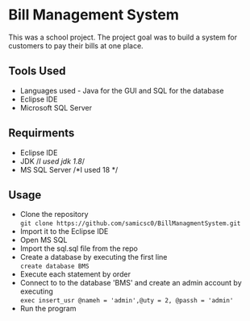 # Bill Management System 
This was a school project. The project goal was to build a system for customers to pay their bills at one place.
## Tools Used
* Languages used - Java for the GUI and SQL for the database
* Eclipse IDE
* Microsoft SQL Server
## Requirments
* Eclipse IDE
* JDK /*I used jdk 1.8*/
* MS SQL Server /*I used 18 */
## Usage
* Clone the repository  
    `git clone https://github.com/samicsc0/BillManagmentSystem.git`
* Import it to the Eclipse IDE
* Open MS SQL
* Import the sql.sql file from the repo
* Create a database by executing the first line  
    `create database BMS`
* Execute each statement by order
* Connect to to the database 'BMS' and create an admin account by executing   
    `exec insert_usr @nameh = 'admin',@uty = 2, @passh = 'admin'`
* Run the program
